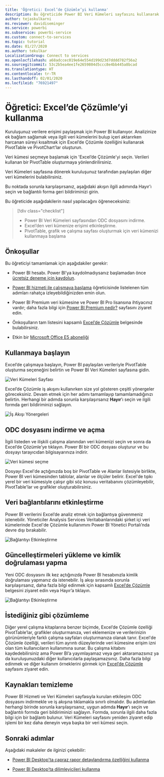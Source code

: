 ```yaml
---
title: 'Öğretici: Excel’de Çözümle’yi kullanma'
description: Bu öğreticide Power BI Veri Kümeleri sayfasını kullanarak veri kümelerini Excel’e aktaracaksınız.
author: tejaskulkarni
ms.reviewer: davidiseminger
ms.service: powerbi
ms.subservice: powerbi-service
ms.custom: connect-to-services
ms.topic: tutorial
ms.date: 01/27/2020
ms.author: tekulkar
LocalizationGroup: Connect to services
ms.openlocfilehash: a68adccec019e64e554d199d23d7dddd782f56a2
ms.sourcegitcommit: 53c2b5ea4ee1fe2659804d5ccc8e4bb445a8bcad
ms.translationtype: HT
ms.contentlocale: tr-TR
ms.lasthandoff: 02/01/2020
ms.locfileid: "76921497"
---
```

# <a name="tutorial-use-analyze-in-excel"></a>Öğretici: Excel’de Çözümle’yi kullanma

Kuruluşunuz verilere erişimi paylaşmak için Power BI kullanıyor. Analizinize ek bağlam sağlamak veya ilgili veri kümelerini bulup içeri aktarırken harcanan süreyi kısaltmak için Excel’de Çözümle özelliğini kullanarak PivotTable ve PivotChart’lar oluşturun.

Veri kümesi seçmeye başlamak için 'Excel’de Çözümle'yi seçin. Verileri kullanan bir PivotTable oluşturmaya yönlendirilirsiniz.  

Veri Kümeleri sayfasına dönerek kuruluşunuz tarafından paylaşılan diğer veri kümelerini bulabilirsiniz.

Bu noktada sorunla karşılaşırsanız, aşağıdaki akışın ilgili adımında Hayır’ı seçin ve bağlantılı forma geri bildiriminizi girin.  

Bu öğreticide aşağıdakilerin nasıl yapılacağını öğreneceksiniz:

> [!div class="checklist"]
> * Power BI Veri Kümeleri sayfasından ODC dosyasını indirme.
> * Excel’den veri kümenize erişimi etkinleştirme.
> * PivotTable, grafik ve çalışma sayfası oluşturmak için veri kümenizi kullanmaya başlama

## <a name="prerequisites"></a>Önkoşullar

Bu öğreticiyi tamamlamak için aşağıdakiler gerekir:

* Power BI hesabı. Power BI’ya kaydolmadıysanız başlamadan önce [ücretsiz deneme için kaydolun](https://app.powerbi.com/signupredirect?pbi_source=web).

* [Power BI hizmeti ile çalışmaya başlama](https://docs.microsoft.com/power-bi/service-get-started) öğreticisinde listelenen tüm adımları rahatça izleyebildiğinizden emin olun.

* Power BI Premium veri kümesine ve Power BI Pro lisansına ihtiyacınız vardır; daha fazla bilgi için [Power BI Premium nedir?](https://docs.microsoft.com/power-bi/service-premium-what-is) sayfasını ziyaret edin.

* Önkoşulların tam listesini kapsamlı [Excel’de Çözümle](https://docs.microsoft.com/power-bi/service-analyze-in-excel#requirements) belgesinde bulabilirsiniz.

* Etkin bir [Microsoft Office E5 aboneliği](https://www.microsoft.com/microsoft-365/business/office-365-enterprise-e5-business-software?activetab=pivot%3aoverviewtab)

## <a name="get-started"></a>Kullanmaya başlayın

Excel’de çalışmaya başlayın, Power BI paylaşılan verileriyle PivotTable oluşturma seçeneğini belirtin ve Power BI Veri Kümeleri sayfasına gidin.

![Veri Kümeleri Sayfası](media/service-tutorial-analyze-in-excel/tutorial-analyze-in-excel-01.png)

Excel’de Çözümle iş akışını kullanırken size yol gösteren çeşitli yönergeler göreceksiniz. Devam etmek için her adımı tamamlayıp tamamlamadığınızı belirtin. Herhangi bir adımda sorunla karşılaşırsanız **Hayır**’ı seçin ve ilgili formda geri bildiriminizi sağlayın.

![İş Akışı Yönergeleri](media/service-tutorial-analyze-in-excel/tutorial-analyze-in-excel-02.png)

## <a name="download-and-open-the-odc-file"></a>ODC dosyasını indirme ve açma

İlgili listeden ve ilişkili çalışma alanından veri kümenizi seçin ve sonra da Excel’de Çözümle’ye tıklayın. Power BI bir ODC dosyası oluşturur ve bu dosyayı tarayıcıdan bilgisayarınıza indirir.

![Veri kümesi seçme](media/service-tutorial-analyze-in-excel/tutorial-analyze-in-excel-03.png)

Dosyayı Excel'de açtığınızda boş bir PivotTable ve Alanlar listesiyle birlikte, Power BI veri kümesinden tablolar, alanlar ve ölçüler belirir. Excel'de tıpkı yerel bir veri kümesiyle çalışır gibi söz konusu veritabanını çözümleyebilir, PivotTable'lar ve grafikler oluşturabilirsiniz.

## <a name="enable-data-connections"></a>Veri bağlantılarını etkinleştirme

Power BI verilerini Excel’de analiz etmek için bağlantıya güvenmeniz istenebilir. Yöneticiler Analysis Services Veritabanlarındaki şirket içi veri kümelerinde Excel'de Çözümle kullanımını Power BI Yönetici Portalı’nda devre dışı bırakabilir.

![Bağlantıyı Etkinleştirme](media/service-tutorial-analyze-in-excel/tutorial-analyze-in-excel-04.png)

## <a name="install-updates-and-authenticate"></a>Güncelleştirmeleri yükleme ve kimlik doğrulaması yapma

Yeni ODC dosyasını ilk kez açtığınızda Power BI hesabınızla kimlik doğrulaması yapmanız da istenebilir.  İş akışı sırasında sorunla karşılaşırsanız, daha fazla bilgi edinmek için kapsamlı [Excel’de Çözümle](https://docs.microsoft.com/power-bi/service-analyze-in-excel#sign-in-to-power-bi ) belgesini ziyaret edin veya Hayır’a tıklayın.

![Bağlantıyı Etkinleştirme](media/service-tutorial-analyze-in-excel/tutorial-analyze-in-excel-05.png)

## <a name="analyze-away"></a>İstediğiniz gibi çözümleme

Diğer yerel çalışma kitaplarına benzer biçimde, Excel’de Çözümle özelliği PivotTable’lar, grafikler oluşturmanıza, veri eklemenize ve verilerinizin görünümleriyle farklı çalışma sayfaları oluşturmanıza olanak tanır. Excel'de Çözümle özelliği, verileri tüm ayrıntı düzeylerinde veri kümesine erişim izni olan tüm kullanıcıların kullanımına sunar. Bu çalışma kitabını kaydedebilirsiniz ama Power BI’a yayımlayamaz veya geri aktaramazsınız ya da kuruluşunuzdaki diğer kullanıcılarla paylaşamazsınız. Daha fazla bilgi edinmek ve diğer kullanım örneklerini görmek için [Excel’de Çözümle](https://docs.microsoft.com/power-bi/service-analyze-in-excel#analyze-away) sayfasını ziyaret edin.

## <a name="clean-up-resources"></a>Kaynakları temizleme

Power BI Hizmeti ve Veri Kümeleri sayfasıyla kurulan etkileşim ODC dosyasını indirmekle ve iş akışına tıklamakla sınırlı olmalıdır. Bu adımlardan herhangi birinde sorunla karşılaşırsanız, uygun adımda **Hayır**’ı seçin ve bağlantılı formda geri bildiriminizi sağlayın. Formda, sorunla ilgili daha fazla bilgi için bir bağlantı bulunur. Veri Kümeleri sayfasını yeniden ziyaret edip işlemi bir kez daha deneyin veya başka bir veri kümesi seçin.

## <a name="next-steps"></a>Sonraki adımlar

Aşağıdaki makaleler de ilginizi çekebilir:

* [Power BI Desktop'ta çapraz rapor detaylandırma özelliğini kullanma](https://docs.microsoft.com/power-bi/desktop-cross-report-drill-through)

* [Power BI Desktop’ta dilimleyicileri kullanma](https://docs.microsoft.com/power-bi/visuals/power-bi-visualization-slicers)
